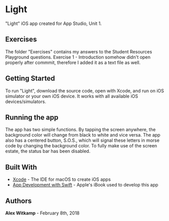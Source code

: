 # Light

"Light" iOS app created for App Studio, Unit 1.

## Exercises

The folder "Exercises" contains my answers to the Student Resources Playground questions. Exercise 1 - Introduction somehow didn't open properly after commmit, therefore I added it as a text file as well.


## Getting Started

To run "Light", download the source code, open with Xcode, and run on iOS simulator or your own iOS device. It works with all available iOS devices/simulators.

## Running the app

The app has two simple functions. By tapping the screen anywhere, the background color will change from black to white and vice versa. The app also has a centered button, S.O.S., which will signal these letters in morse code by changing the background color. To fully make use of the screen estate, the status bar has been disabled.


## Built With

* [Xcode](https://developer.apple.com/xcode/) - The IDE for macOS to create iOS apps
* [App Development with Swift](https://itunes.apple.com/nl/book/app-development-with-swift/id1219117996?l=en&mt=11) - Apple's iBook used to develop this app


## Authors

**Alex Witkamp** - February 8th, 2018
